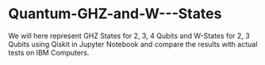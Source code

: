 # Quantum-GHZ-and-W---States
We will here represent GHZ States for 2, 3, 4 Qubits and W-States for 2, 3 Qubits using Qiskit in Jupyter Notebook and compare the results with actual tests on IBM Computers.
